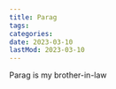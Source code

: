 ```yaml
---
title: Parag
tags:
categories:
date: 2023-03-10
lastMod: 2023-03-10
---
```

Parag is my brother-in-law

